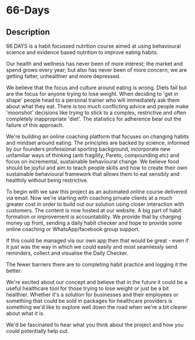 # 66-Days

## Description

66 DAYS is a habit focussed nutrition course aimed at using behavioural science and evidence based nutrition to improve eating habits.

Our health and wellness has never been of more interest; the market and spend grows every year; but also has never been of more concern; we are getting fatter, unhealthier and more depressed. 

We believe that the focus and culture around eating is wrong. Diets fail but are the focus for anyone trying to lose weight. When deciding to 'get in shape' people head to a personal trainer who will immediately ask them about what they eat. 
There is too much conflicting advice and people make 'moonshot' decisions like trying to stick to a complex, restrictive and often completely inappropriate 'diet'. The statistics for adherence bear out the failure of this approach.

We're building an online coaching platform that focuses on changing habits and mindset around eating. The principles are backed by science, informed by our founders professional sporting background, incorporate new unfamiliar ways of thinking (anti fragility, Pareto, compounding etc) and focus on incremental, sustainable behavioural change.
We believe food should be joyful and aim to teach people skills and how to create their own sustainable behavioural framework that allows them to eat sensibly and healthily without being restrictive.

To begin with we saw this project as an automated online course delivered via email. Now we're starting with coaching private clients at a much greater cost in order to build out our solution using closer interaction with customers. 
The content is now hosted at our website. A big part of habit formation or improvement is accountability. We provide that by charging money up front, sending a daily habit checker and hope to provide some online coaching or WhatsApp/facebook group support.

If this could be managed via our own app then that would be great - even if it just was the way in which we could easily and most seamlessly send reminders, collect and visualise the Daily Checker. 

The fewer barriers there are to completing habit practice and logging it the better.

We're excited about our concept and believe that in the future it could be a useful healthcare tool for those trying to lose weight or just be a bit healthier. Whether it's a solution for businesses and their employees or something that could be sold in packages for healthcare providers is something we'd like to explore well down the road when we're a bit clearer about what it is.

We'd be fascinated to hear what you think about the project and how you could potentially help out.